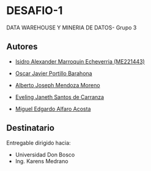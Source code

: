 # DESAFIO-1

DATA WAREHOUSE Y MINERIA DE DATOS- Grupo 3


## Autores

- [Isidro Alexander Marroquin Echeverria (ME221443)](https://github.com/marroquin9953)

- [Oscar Javier Portillo Barahona](https://github.com/marroquin9953)

- [Alberto Joseph Mendoza Moreno](https://github.com/marroquin9953)

- [Eveling Janeth Santos de Carranza](https://github.com/marroquin9953)

- [Miguel Edgardo Alfaro Acosta](https://github.com/marroquin9953)

## Destinatario

Entregable dirigido hacia:

- Universidad Don Bosco
- Ing. Karens Medrano

